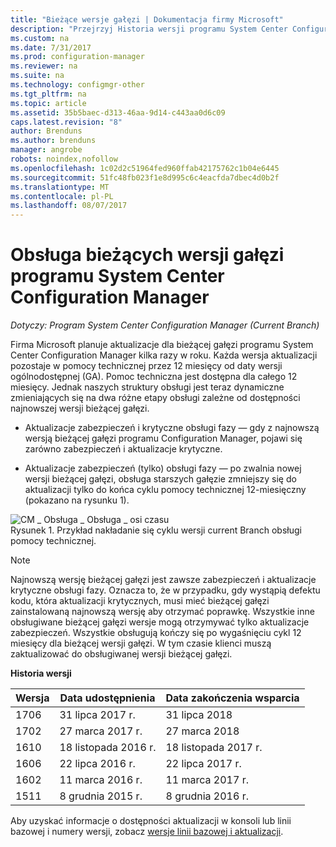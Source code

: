 ```yaml
---
title: "Bieżące wersje gałęzi | Dokumentacja firmy Microsoft"
description: "Przejrzyj Historia wersji programu System Center Configuration Manager, a więcej informacji na temat usług oferowanych w fazach."
ms.custom: na
ms.date: 7/31/2017
ms.prod: configuration-manager
ms.reviewer: na
ms.suite: na
ms.technology: configmgr-other
ms.tgt_pltfrm: na
ms.topic: article
ms.assetid: 35b5baec-d313-46aa-9d14-c443aa0d6c09
caps.latest.revision: "8"
author: Brenduns
ms.author: brenduns
manager: angrobe
robots: noindex,nofollow
ms.openlocfilehash: 1c02d2c51964fed960ffab42175762c1b04e6445
ms.sourcegitcommit: 51fc48fb023f1e8d995c6c4eacfda7dbec4d0b2f
ms.translationtype: MT
ms.contentlocale: pl-PL
ms.lasthandoff: 08/07/2017
---
```

# <a name="support-for-system-center-configuration-manager-current-branch-versions"></a>Obsługa bieżących wersji gałęzi programu System Center Configuration Manager

*Dotyczy: Program System Center Configuration Manager (Current Branch)*

Firma Microsoft planuje aktualizacje dla bieżącej gałęzi programu System Center Configuration Manager kilka razy w roku. Każda wersja aktualizacji pozostaje w pomocy technicznej przez 12 miesięcy od daty wersji ogólnodostępnej (GA). Pomoc techniczna jest dostępna dla całego 12 miesięcy. Jednak naszych struktury obsługi jest teraz dynamiczne zmieniających się na dwa różne etapy obsługi zależne od dostępności najnowszej wersji bieżącej gałęzi.  

-   Aktualizacje zabezpieczeń i krytyczne obsługi fazy — gdy z najnowszą wersją bieżącej gałęzi programu Configuration Manager, pojawi się zarówno zabezpieczeń i aktualizacje krytyczne.  

-   Aktualizacje zabezpieczeń (tylko) obsługi fazy — po zwalnia nowej wersji bieżącej gałęzi, obsługa starszych gałęzie zmniejszy się do aktualizacji tylko do końca cyklu pomocy technicznej 12-miesięczny (pokazano na rysunku 1).  

 ![CM &#95; Obsługa &#95; Obsługa &#95; osi czasu](../../../core/servers/manage/media/CM_Servicing_support_timeline.png "CM_Servicing_support_timeline")  
Rysunek 1. Przykład nakładanie się cyklu wersji current Branch obsługi pomocy technicznej.

> [!NOTE]  
>  Najnowszą wersję bieżącej gałęzi jest zawsze zabezpieczeń i aktualizacje krytyczne obsługi fazy. Oznacza to, że w przypadku, gdy wystąpią defektu kodu, która aktualizacji krytycznych, musi mieć bieżącej gałęzi zainstalowaną najnowszą wersję aby otrzymać poprawkę. Wszystkie inne obsługiwane bieżącej gałęzi wersje mogą otrzymywać tylko aktualizacje zabezpieczeń. Wszystkie obsługują kończy się po wygaśnięciu cykl 12 miesięcy dla bieżącej wersji gałęzi. W tym czasie klienci muszą zaktualizować do obsługiwanej wersji bieżącej gałęzi.  

 **Historia wersji**  

|Wersja|Data udostępnienia|Data zakończenia wsparcia|  
|-------------|-----------------------|----------------------|  
|1706|31 lipca 2017 r.|31 lipca 2018|
|1702|27 marca 2017 r.|27 marca 2018|
|1610|18 listopada 2016 r.|18 listopada 2017 r.|
|1606|22 lipca 2016 r.| 22 lipca 2017 r.|
|1602|11 marca 2016 r.|11 marca 2017 r.|
|1511|8 grudnia 2015 r.|8 grudnia 2016 r.|  




Aby uzyskać informacje o dostępności aktualizacji w konsoli lub linii bazowej i numery wersji, zobacz [wersje linii bazowej i aktualizacji](/sccm/core/servers/manage/updates#a-namebkmkbaselinesa-baseline-and-update-versions).
